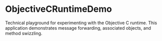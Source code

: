 ObjectiveCRuntimeDemo
=====================

Technical playground for experimenting with the Objective C runtime.
This application demonstrates message forwarding, associated objects, and method swizzling.

